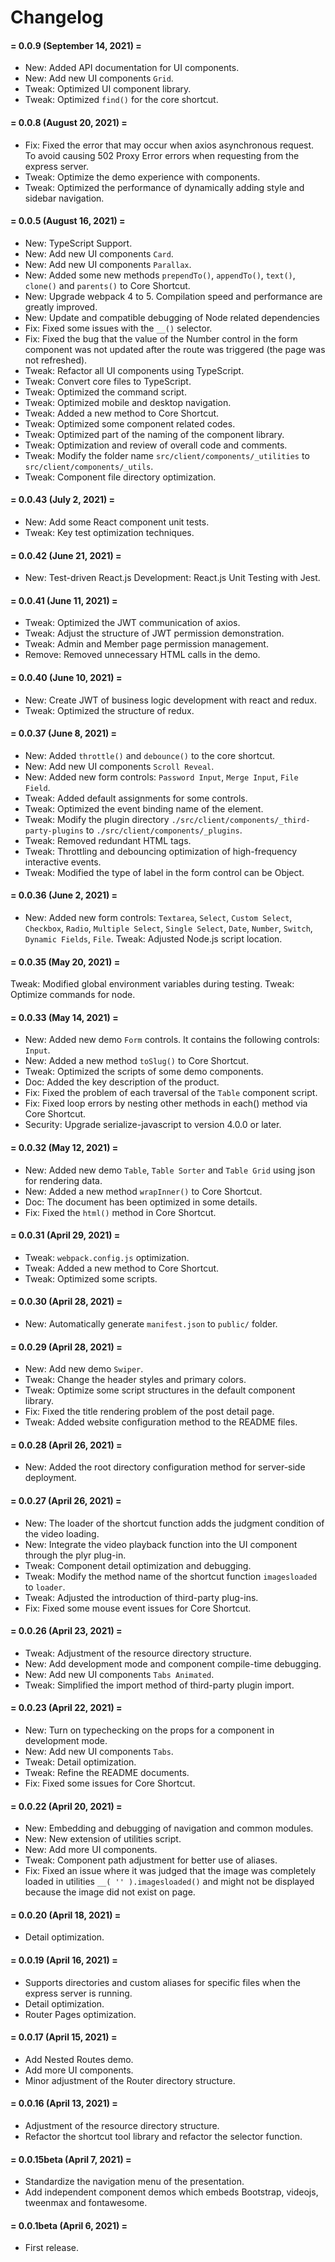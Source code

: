 # Changelog

#### = 0.0.9 (September 14, 2021) =

* New: Added API documentation for UI components.
* New: Add new UI components `Grid`.
* Tweak: Optimized UI component library.
* Tweak: Optimized `find()` for the core shortcut.


#### = 0.0.8 (August 20, 2021) =

* Fix: Fixed the error that may occur when axios asynchronous request. To avoid causing 502 Proxy Error errors when requesting from the express server.
* Tweak: Optimize the demo experience with components.
* Tweak: Optimized the performance of dynamically adding style and sidebar navigation.


#### = 0.0.5 (August 16, 2021) =

* New: TypeScript Support.
* New: Add new UI components `Card`.
* New: Add new UI components `Parallax`.
* New: Added some new methods `prependTo()`, `appendTo()`, `text()`, `clone()` and `parents()` to Core Shortcut.
* New: Upgrade webpack 4 to 5. Compilation speed and performance are greatly improved.
* New: Update and compatible debugging of Node related dependencies
* Fix: Fixed some issues with the `__()` selector.
* Fix: Fixed the bug that the value of the Number control in the form component was not updated after the route was triggered (the page was not refreshed).
* Tweak: Refactor all UI components using TypeScript.
* Tweak: Convert core files to TypeScript.
* Tweak: Optimized the command script.
* Tweak: Optimized mobile and desktop navigation.
* Tweak: Added a new method to Core Shortcut.
* Tweak: Optimized some component related codes.
* Tweak: Optimized part of the naming of the component library.
* Tweak: Optimization and review of overall code and comments.
* Tweak: Modify the folder name `src/client/components/_utilities` to `src/client/components/_utils`.
* Tweak: Component file directory optimization.


#### = 0.0.43 (July 2, 2021) =

* New: Add some React component unit tests.
* Tweak: Key test optimization techniques.


#### = 0.0.42 (June 21, 2021) =

* New: Test-driven React.js Development: React.js Unit Testing with Jest.



#### = 0.0.41 (June 11, 2021) =

* Tweak: Optimized the JWT communication of axios.
* Tweak: Adjust the structure of JWT permission demonstration.
* Tweak: Admin and Member page permission management.
* Remove: Removed unnecessary HTML calls in the demo.



#### = 0.0.40 (June 10, 2021) =

* New: Create JWT of business logic development with react and redux.
* Tweak: Optimized the structure of redux.


#### = 0.0.37 (June 8, 2021) =


* New: Added `throttle()` and `debounce()` to the core shortcut.
* New: Add new UI components `Scroll Reveal`.
* New: Added new form controls: `Password Input`, `Merge Input`, `File Field`.
* Tweak: Added default assignments for some controls.
* Tweak: Optimized the event binding name of the element.
* Tweak: Modify the plugin directory `./src/client/components/_third-party-plugins` to `./src/client/components/_plugins`.
* Tweak: Removed redundant HTML tags.
* Tweak: Throttling and debouncing optimization of high-frequency interactive events.
* Tweak: Modified the type of label in the form control can be Object.



#### = 0.0.36 (June 2, 2021) =

* New: Added new form controls: `Textarea`, `Select`, `Custom Select`, `Checkbox`, `Radio`, `Multiple Select`, `Single Select`, `Date`, `Number`, `Switch`, `Dynamic Fields`, `File`.
Tweak: Adjusted Node.js script location.


#### = 0.0.35 (May 20, 2021) =

Tweak: Modified global environment variables during testing.
Tweak: Optimize commands for node.


#### = 0.0.33 (May 14, 2021) =

* New: Added new demo `Form` controls. It contains the following controls: 	`Input`.
* New: Added a new method `toSlug()` to Core Shortcut.
* Tweak: Optimized the scripts of some demo components.
* Doc: Added the key description of the product.
* Fix: Fixed the problem of each traversal of the `Table` component script.
* Fix: Fixed loop errors by nesting other methods in each() method via Core Shortcut.
* Security: Upgrade serialize-javascript to version 4.0.0 or later.



#### = 0.0.32 (May 12, 2021) =

* New: Added new demo `Table`, `Table Sorter` and `Table Grid` using json for rendering data.
* New: Added a new method `wrapInner()` to Core Shortcut.
* Doc: The document has been optimized in some details.
* Fix: Fixed the `html()` method in Core Shortcut.


#### = 0.0.31 (April 29, 2021) =

* Tweak: `webpack.config.js` optimization.
* Tweak: Added a new method to Core Shortcut.
* Tweak: Optimized some scripts.


#### = 0.0.30 (April 28, 2021) =

* New: Automatically generate `manifest.json` to `public/` folder.



#### = 0.0.29 (April 28, 2021) =

* New: Add new demo `Swiper`.
* Tweak: Change the header styles and primary colors.
* Tweak: Optimize some script structures in the default component library.
* Fix: Fixed the title rendering problem of the post detail page.
* Tweak: Added website configuration method to the README files.



#### = 0.0.28 (April 26, 2021) =

* New: Added the root directory configuration method for server-side deployment.


#### = 0.0.27 (April 26, 2021) =

* New: The loader of the shortcut function adds the judgment condition of the video loading.
* New: Integrate the video playback function into the UI component through the plyr plug-in.
* Tweak: Component detail optimization and debugging.
* Tweak: Modify the method name of the shortcut function `imagesloaded` to `loader`.
* Tweak: Adjusted the introduction of third-party plug-ins.
* Fix: Fixed some mouse event issues for Core Shortcut.




#### = 0.0.26 (April 23, 2021) =

* Tweak: Adjustment of the resource directory structure.
* New: Add development mode and component compile-time debugging.
* New: Add new UI components `Tabs Animated`.
* Tweak: Simplified the import method of third-party plugin import.


#### = 0.0.23 (April 22, 2021) =

* New: Turn on typechecking on the props for a component in development mode.
* New: Add new UI components `Tabs`.
* Tweak: Detail optimization.
* Tweak: Refine the README documents.
* Fix: Fixed some issues for Core Shortcut.



#### = 0.0.22 (April 20, 2021) =

* New: Embedding and debugging of navigation and common modules.
* New: New extension of utilities script.
* New: Add more UI components.
* Tweak: Component path adjustment for better use of aliases.
* Fix: Fixed an issue where it was judged that the image was completely loaded in utilities `__( '' ).imagesloaded()` and might not be displayed because the image did not exist on page.



#### = 0.0.20 (April 18, 2021) =

* Detail optimization.


#### = 0.0.19 (April 16, 2021) =

* Supports directories and custom aliases for specific files when the express server is running.
* Detail optimization.
* Router Pages optimization.


#### = 0.0.17 (April 15, 2021) =

* Add Nested Routes demo.
* Add more UI components.
* Minor adjustment of the Router directory structure. 


#### = 0.0.16 (April 13, 2021) =

* Adjustment of the resource directory structure.
* Refactor the shortcut tool library and refactor the selector function.


#### = 0.0.15beta (April 7, 2021) =

* Standardize the navigation menu of the presentation.
* Add independent component demos which embeds Bootstrap, videojs, tweenmax and fontawesome.


#### = 0.0.1beta (April 6, 2021) =

* First release.

